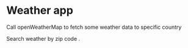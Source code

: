 # Weather app

Call openWeatherMap to fetch some weather data to specific country

Search weather by zip code .

